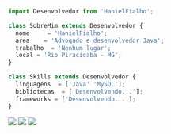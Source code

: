```js
import Desenvolvedor from 'HanielFialho';

class SobreMim extends Desenvolvedor {
  nome     = 'HanielFialho';
  area    = 'Advogado e desenvolvedor Java';
  trabalho  = 'Nenhum lugar';
  local = 'Rio Piracicaba - MG';
}

class Skills extends Desenvolvedor {
  linguagens  = ['Java' 'MySQL'];
  bibliotecas  = ['Desenvolvendo...'];
  frameworks = ['Desenvolvendo...'];
}
```

<p align="left">
  <a href="beedfialho@gmail.com" alt="Gmail">
  <img src="https://img.shields.io/badge/-Gmail-FF0000?style=flat-square&labelColor=FF0000&logo=gmail&logoColor=white&link=beedfialho@gmail.com" /></a>

  <a href="https://www.linkedin.com/in/hanielfialho" alt="Linkedin">
  <img src="https://img.shields.io/badge/-Linkedin-0e76a8?style=flat-square&logo=Linkedin&logoColor=white&link=https://www.linkedin.com/in/hanielfialho/" /></a>

  <a href="https://www.instagram.com/haniel_fialho" alt="Instagram">
  <img src="https://img.shields.io/badge/-Instagram-DF0174?style=flatsquare&labelColor=DF0174&logo=instagram&logoColor=white&link=https://www.instagram.com/haniel_fialho/"/></a>
</p>  
